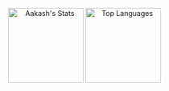 <p align="center">
<img 
  src="https://github-readme-stats.vercel.app/api?username=subediaakash&show_icons=true&show=reviews,prs_merged,prs_merged_percentage&theme=dark"   
  height="150"
  alt="Aakash's Stats" 
 />
  <img 
    src="https://github-readme-stats.vercel.app/api/top-langs/?username=subediaakash&layout=compact&theme=tokyonight" 
    alt="Top Languages" 
    height="150"
  />
</p>
